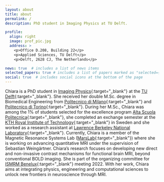 ```yaml
---
layout: about
title: about
permalink: /
description: PhD student in Imaging Physics at TU Delft.

profile:
  align: right
  image: prof_pic.jpg
  address: >
    <p>Office D.208, Building 22</p>
    <p>Applied Sciences, TU Delft</p>
    <p>Delft, 2628 CJ, The Netherlands</p>

news: true  # includes a list of news items
selected_papers: true # includes a list of papers marked as "selected={true}"
social: true  # includes social icons at the bottom of the page
---
```


Chiara is a PhD student in [Imaging Physics](https://www.tudelft.nl/en/faculty-of-applied-sciences/about-faculty/departments/imphys/){:target="\_blank"} at the [TU Delft](https://www.tudelft.nl/en/){:target="\_blank"}. She received her double M.Sc. degree in Biomedical Engineering from [Politecnico di Milano](https://www.polimi.it/en/){:target="\_blank"} and [Politecnico di Torino](https://www.polito.it/index.php?lang=en){:target="\_blank"}. During her M.Sc., Chiara was among the 1% of students selected for the excellence program [Alta Scuola Politecnica](https://www.polito.it/index.php?lang=en){:target="\_blank"}, she completed an exchange semester at the [KTH Royal Institute of Technology](https://www.kth.se/en){:target="\_blank"} in Sweden and she worked as a research assistant at [Lawrence Berkeley National Laboratory](https://www.lbl.gov/){:target="\_blank"}.
Currently, Chiara is a member of the Magnetic Resonance Systems Lab ([MarsLab](https://www.mars-lab.eu/){:target="\_blank"}) where she is working on advancing quantitative MRI under the supervision of Sebastian Weingärtner. Chiara’s research focuses on developing new direct and non-invasive contrast mechanisms for functional brain MRI, beyond conventional BOLD imaging. She is part of the organizing committee for [ISMRM Benelux](https://www.ismrm-benelux.org/){:target="\_blank"} meeting 2022. With her work, Chiara aims at integrating physics, engineering and computational sciences to unlock new frontiers in neuroscience through MRI.
